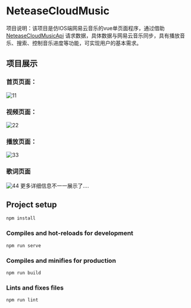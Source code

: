 # NeteaseCloudMusic 

项目说明：该项目是仿IOS端网易云音乐的vue单页面程序，通过借助[NeteaseCloudMusicApi](https://github.com/Binaryify/NeteaseCloudMusicApi) 请求数据，具体数据与网易云音乐同步，具有播放音乐、搜索、控制音乐进度等功能，可实现用户的基本需求。

## 项目展示
### 首页页面：
![11](https://github.com/15920384501/NeteaseCloudMusic/blob/master/img-stroage/11.png)
### 视频页面：
![22](https://github.com/15920384501/NeteaseCloudMusic/blob/master/img-stroage/22.png)
### 播放页面：
![33](https://github.com/15920384501/NeteaseCloudMusic/blob/master/img-stroage/33.png)
### 歌词页面
![44](https://github.com/15920384501/NeteaseCloudMusic/blob/master/img-stroage/55.png)
更多详细信息不一一展示了....
## Project setup

```
npm install
```

### Compiles and hot-reloads for development
```
npm run serve
```

### Compiles and minifies for production
```
npm run build
```

### Lints and fixes files
```
npm run lint
```


